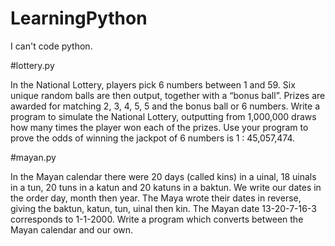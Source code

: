 # LearningPython
I can't code python.

#lottery.py

In the National Lottery, players pick 6 numbers between 1 and 59. Six unique random balls are then output, together with a “bonus ball”. Prizes are awarded for matching 2, 3, 4, 5, 5 and the bonus ball or 6 numbers. Write a program to simulate the National Lottery, outputting from 1,000,000 draws how many times the player won each of the prizes. Use your program to prove the odds of winning the jackpot of 6 numbers is 1 : 45,057,474.

#mayan.py

In the Mayan calendar there were 20 days (called kins) in a uinal, 18 uinals in a tun, 20 tuns in a katun and 20 katuns in a baktun.  We write our dates in the order day, month then year. The Maya wrote their dates in reverse, giving the baktun, katun, tun, uinal then kin. The Mayan date 13-20-7-16-3 corresponds to 1-1-2000.  Write a program which converts between the Mayan calendar and our own.
